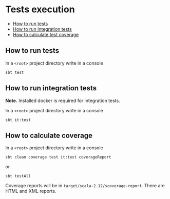 # Tests execution

- [How to run tests](#how-to-run-tests)  
- [How to run integration tests](#how-to-run-integration-tests)  
- [How to calculate test coverage](#how-to-calculate-test-coverage)  
  
## <a name="how-to-run-tests"></a> How to run tests
In a `<root>` project directory write in a console  
```
sbt test
```

## <a name="how-to-run-integration-tests"></a> How to run integration tests
**Note.** Installed docker is required for integration tests.

In a `<root>` project directory write in a console  
```
sbt it:test
```

## <a name="how-to-calculate-test-coverage"></a> How to calculate coverage

In a `<root>` project directory write in a console  

```
sbt clean coverage test it:test coverageReport
```
or 
```
sbt testAll
```

Coverage reports will be in `target/scala-2.12/scoverage-report`. There are HTML and XML reports.  
 
 